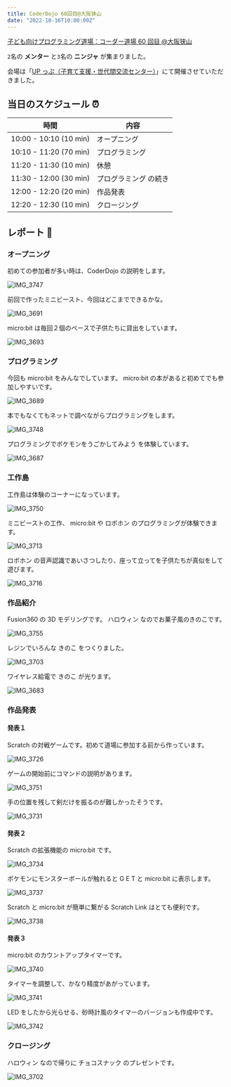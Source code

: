 ```yaml
---
title: CoderDojo 60回目@大阪狭山
date: "2022-10-16T10:00:00Z"
---
```


[子ども向けプログラミング道場：コーダー道場 60 回目 @大阪狭山](https://coderdojo-osakasayama.doorkeeper.jp/events/143844)

`2`名の **メンター** と`3`名の **ニンジャ** が集まりました。

会場は「[UP っぷ（子育て支援・世代間交流センター）](http://www.city.osakasayama.osaka.jp/kosodate_kyoiku/kosodate/upp_kosodatesiensedaikankouryuusenta1/index.html)」にて開催させていただきました。

## 当日のスケジュール ⏰

| 時間                   | 内容                  |
| ---------------------- | --------------------- |
| 10:00 - 10:10 (10 min) | オープニング          |
| 10:10 - 11:20 (70 min) | プログラミング        |
| 11:20 - 11:30 (10 min) | 休憩                  |
| 11:30 - 12:00 (30 min) | プログラミング の続き |
| 12:00 - 12:20 (20 min) | 作品発表              |
| 12:20 - 12:30 (10 min) | クロージング          |

## レポート 📝

### オープニング

初めての参加者が多い時は、CoderDojo の説明をします。

![IMG_3747](./IMG_3747.jpg)

前回で作ったミニビースト、今回はどこまでできるかな。

![IMG_3691](./IMG_3691.jpg)

micro:bit は毎回２個のペースで子供たちに貸出をしています。

![IMG_3693](./IMG_3693.jpg)

### プログラミング

今回も micro:bit をみんなでしています。 micro:bit の本があると初めてでも参加しやすいです。

![IMG_3689](./IMG_3689.jpg)

本でもなくてもネットで調べながらプログラミングをします。

![IMG_3748](./IMG_3748.jpg)

プログラミングでポケモンをうごかしてみよう を体験しています。

![IMG_3687](./IMG_3687.jpg)

### 工作島

工作島は体験のコーナーになっています。

![IMG_3750](./IMG_3750.jpg)

ミニビーストの工作、 micro:bit や ロボホン のプログラミングが体験できます。

![IMG_3713](./IMG_3713.jpg)

ロボホン の音声認識であいさつしたり、座って立ってを子供たちが真似をして遊びます。

![IMG_3716](./IMG_3716.jpg)

### 作品紹介

Fusion360 の 3D モデリングです。 ハロウィン なのでお菓子風のきのこです。

![IMG_3755](./IMG_3755.jpg)

レジンでいろんな きのこ をつくりました。

![IMG_3703](./IMG_3703.jpg)

ワイヤレス給電で きのこ が光ります。

![IMG_3683](./IMG_3683.jpg)

### 作品発表

#### 発表１

Scratch の対戦ゲームです。初めて道場に参加する前から作っています。

![IMG_3726](./IMG_3726.jpg)

ゲームの開始前にコマンドの説明があります。

![IMG_3751](./IMG_3751.jpg)

手の位置を残して剣だけを振るのが難しかったそうです。

![IMG_3731](./IMG_3731.jpg)

#### 発表２

Scratch の拡張機能の micro:bit です。

![IMG_3734](./IMG_3734.jpg)

ポケモンにモンスターボールが触れると G E T と micro:bit に表示します。

![IMG_3737](./IMG_3737.jpg)

Scratch と micro:bit が簡単に繋がる Scratch Link はとても便利です。

![IMG_3738](./IMG_3738.jpg)

#### 発表３

micro:bit のカウントアップタイマーです。

![IMG_3740](./IMG_3740.jpg)

タイマーを調整して、かなり精度があがっています。

![IMG_3741](./IMG_3741.jpg)

LED をしたから光らせる、砂時計風のタイマーのバージョンも作成中です。

![IMG_3742](./IMG_3742.jpg)

### クロージング

ハロウィン なので帰りに チョコスナック のプレゼントです。

![IMG_3702](./IMG_3702.jpg)

